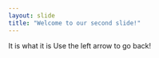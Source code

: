 ```yaml
---
layout: slide
title: "Welcome to our second slide!"
---
```

It is what it is
Use the left arrow to go back!